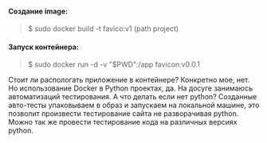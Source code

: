 #### Создание image:
> $ sudo docker build -t favico:v1 (path project)

#### Запуск контейнера:
> $ sudo docker run -d -v "$PWD":/app favicon:v0.0.1

Стоит ли распологать приложение в контейнере? Конкретно мое, нет.
Но использование Docker в Python проектах, да. 
На досуге занимаюсь автоматизаций тестирования. А что делать если нет python? Созданные авто-тесты 
упаковываем в образ и запускаем на локальной машине, это позволит произвести тестирование сайта 
не разворачивая python. Можно так же провести тестирование кода на различных версиях python.
